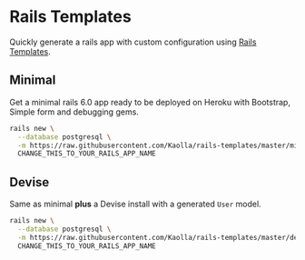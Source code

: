 # Rails Templates

Quickly generate a rails app with custom configuration
using [Rails Templates](http://guides.rubyonrails.org/rails_application_templates.html).


## Minimal

Get a minimal rails 6.0 app ready to be deployed on Heroku with Bootstrap, Simple form and debugging gems.

```bash
rails new \
  --database postgresql \
  -m https://raw.githubusercontent.com/Kaolla/rails-templates/master/minimal.rb \
  CHANGE_THIS_TO_YOUR_RAILS_APP_NAME
```

## Devise

Same as minimal **plus** a Devise install with a generated `User` model.

```bash
rails new \
  --database postgresql \
  -m https://raw.githubusercontent.com/Kaolla/rails-templates/master/devise.rb \
  CHANGE_THIS_TO_YOUR_RAILS_APP_NAME
```
